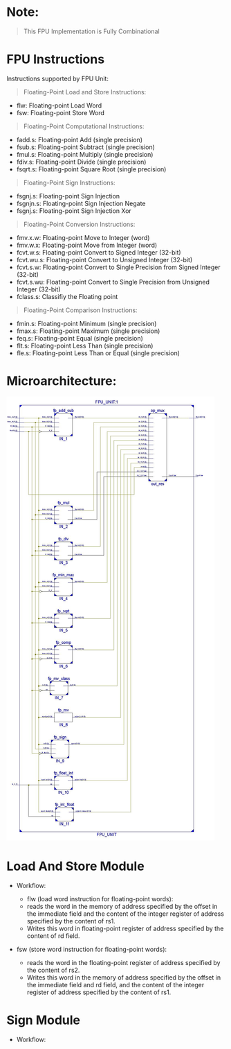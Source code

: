 # Note: 
> This FPU Implementation is Fully Combinational

# FPU Instructions
Instructions supported by FPU Unit:

> Floating-Point Load and Store Instructions:
 - flw: Floating-point Load Word
 - fsw: Floating-point Store Word

> Floating-Point Computational Instructions:
 - fadd.s: Floating-point Add (single precision)
 - fsub.s: Floating-point Subtract (single precision)
 - fmul.s: Floating-point Multiply (single precision)
 - fdiv.s: Floating-point Divide (single precision)
 - fsqrt.s: Floating-point Square Root (single precision)

> Floating-Point Sign Instructions:
 - fsgnj.s: Floating-point Sign Injection 
 - fsgnjn.s: Floating-point Sign Injection Negate 
 - fsgnj.s: Floating-point Sign Injection Xor 

> Floating-Point Conversion Instructions:
 - fmv.x.w: Floating-point Move to Integer (word)
 - fmv.w.x: Floating-point Move from Integer (word)
 - fcvt.w.s: Floating-point Convert to Signed Integer (32-bit)
 - fcvt.wu.s: Floating-point Convert to Unsigned Integer (32-bit)
 - fcvt.s.w: Floating-point Convert to Single Precision from Signed Integer (32-bit)
 - fcvt.s.wu: Floating-point Convert to Single Precision from Unsigned Integer (32-bit)
 - fclass.s: Classifiy the Floating point

> Floating-Point Comparison Instructions:
 - fmin.s: Floating-point Minimum (single precision)
 - fmax.s: Floating-point Maximum (single precision)
 - feq.s: Floating-point Equal (single precision)
 - flt.s: Floating-point Less Than (single precision)
 - fle.s: Floating-point Less Than or Equal (single precision)



# Microarchitecture:

![fpu_schematic](../../assets/images/fpu_schematic.jpg)



# Load And Store Module

- Workflow:
  - flw (load word instruction for floating-point words):
   - reads the word in the memory of address specified by the offset in the immediate field and the content of the integer register of address specified by the content of rs1.
   - Writes this word in floating-point register of address specified by the content of rd field.

 - fsw (store word instruction for floating-point words): 
   - reads the word in the floating-point register of address specified by the content of rs2.
   - Writes this word in the memory of address specified by the offset in the immediate field and rd field, and the content of the integer register of address specified by the content of rs1.

# Sign Module

- Workflow:


